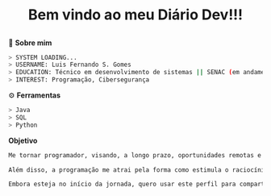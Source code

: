 <div align="center">

  # Bem vindo ao meu Diário Dev!!!
 
</div>

##

🧠 **Sobre mim**
```bash
> SYSTEM LOADING...
> USERNAME: Luis Fernando S. Gomes
> EDUCATION: Técnico em desenvolvimento de sistemas || SENAC (em andamento)
> INTEREST: Programação, Cibersegurança
```

⚙️ **Ferramentas**
```bash
> Java
> SQL
> Python
```

**Objetivo**
```sh
Me tornar programador, visando, a longo prazo, oportunidades remotas e com horários flexíveis, o que me permitirá conciliar com um trabalho voluntário que já realizo: ajudar pessoas a aprender mais sobre a Bíblia — uma atividade significativa, que levo com muito compromisso e seriedade.

Além disso, a programação me atrai pela forma como estimula o raciocínio lógico, a organização e a simplificação de tarefas, características que sempre valorizei desde cedo.

Embora esteja no início da jornada, quero usar este perfil para compartilhar meu progresso, aprendizados e projetos que forem surgindo pelo caminho.